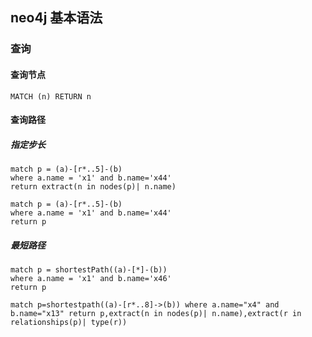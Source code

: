 ## neo4j 基本语法

### 查询

#### 查询节点

```cypher
MATCH (n) RETURN n
```

#### 查询路径

##### 指定步长
```cypher
match p = (a)-[r*..5]-(b)
where a.name = 'x1' and b.name='x44'
return extract(n in nodes(p)| n.name)
```
```cypher
match p = (a)-[r*..5]-(b)
where a.name = 'x1' and b.name='x44'
return p
```

##### 最短路径
```cypher
match p = shortestPath((a)-[*]-(b))
where a.name = 'x1' and b.name='x46'
return p
```

```cypher
match p=shortestpath((a)-[r*..8]->(b)) where a.name="x4" and b.name="x13" return p,extract(n in nodes(p)| n.name),extract(r in relationships(p)| type(r))
```
